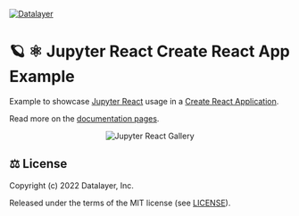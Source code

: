[![Datalayer](https://assets.datalayer.design/datalayer-25.svg)](https://datalayer.io)

# 🪐 ⚛️ Jupyter React Create React App Example

Example to showcase [Jupyter React](https://github.com/datalayer/jupyter-ui/tree/main/packages/react) usage in a [Create React Application](https://reactjs.org/docs/create-a-new-react-app.html).

Read more on the [documentation pages](https://jupyter-ui.datalayer.tech/docs/examples/cra).

<div align="center" style="text-align: center">
  <img alt="Jupyter React Gallery" src="https://datalayer-jupyter-examples.s3.amazonaws.com/jupyter-react-gallery.gif" />
</div>

## ⚖️ License

Copyright (c) 2022 Datalayer, Inc.

Released under the terms of the MIT license (see [LICENSE](./LICENSE)).
